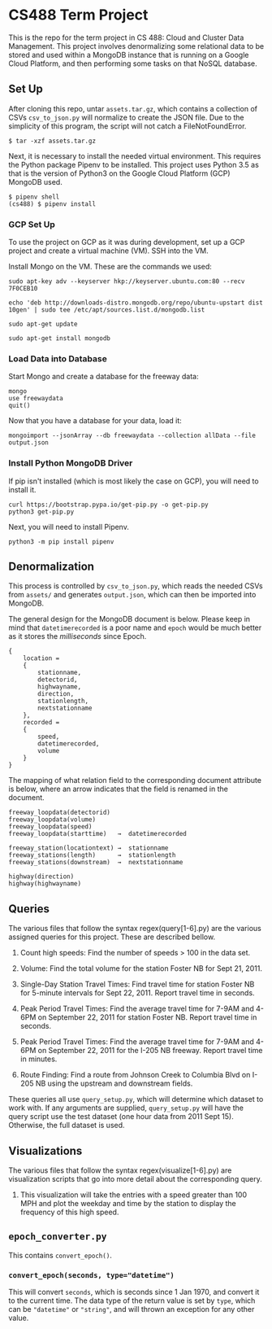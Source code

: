 # CS488 Term Project

This is the repo for the term project in CS 488: Cloud and Cluster Data
Management. This project involves denormalizing some relational data to be
stored and used within a MongoDB instance that is running on a Google Cloud
Platform, and then performing some tasks on that NoSQL database.

## Set Up

After cloning this repo, untar `assets.tar.gz`, which contains a collection of
CSVs `csv_to_json.py` will normalize to create the JSON file. Due to the simplicity
of this program, the script will not catch a FileNotFoundError.

    $ tar -xzf assets.tar.gz

Next, it is necessary to install the needed virtual environment. This requires
the Python package Pipenv to be installed. This project uses Python 3.5 as that is
the version of Python3 on the Google Cloud Platform (GCP) MongoDB used.

    $ pipenv shell
    (cs488) $ pipenv install

### GCP Set Up

To use the project on GCP as it was during development, set up a GCP project and
create a virtual machine (VM). SSH into the VM. 

Install Mongo on the VM. These are the commands we used:

	sudo apt-key adv --keyserver hkp://keyserver.ubuntu.com:80 --recv 7F0CEB10

	echo 'deb http://downloads-distro.mongodb.org/repo/ubuntu-upstart dist 10gen' | sudo tee /etc/apt/sources.list.d/mongodb.list

	sudo apt-get update

	sudo apt-get install mongodb

### Load Data into Database
Start Mongo and create a database for the freeway data:

	mongo
	use freewaydata
	quit()
	
Now that you have a database for your data, load it:

	mongoimport --jsonArray --db freewaydata --collection allData --file output.json

### Install Python MongoDB Driver

If pip isn't installed (which is most likely the case on GCP), you will need to
install it.

	curl https://bootstrap.pypa.io/get-pip.py -o get-pip.py
	python3 get-pip.py
	
Next, you will need to install Pipenv.

	python3 -m pip install pipenv

## Denormalization

This process is controlled by `csv_to_json.py`, which reads the needed CSVs
from `assets/` and generates `output.json`, which can then be imported into
MongoDB.  

The general design for the MongoDB document is below. Please keep in mind that
`datetimerecorded` is a poor name and `epoch` would be much better as it stores
the *milliseconds* since Epoch.

    {
        location =
        {
            stationname,
            detectorid,
            highwayname,
            direction,
            stationlength,
            nextstationname
        },
        recorded =
        {
            speed,
            datetimerecorded,
            volume
        }
    }

The mapping of what relation field to the corresponding document attribute
is below, where an arrow indicates that the field is renamed in the document.

    freeway_loopdata(detectorid)
    freeway_loopdata(volume)
    freeway_loopdata(speed)
    freeway_loopdata(starttime)   →  datetimerecorded

    freeway_station(locationtext) →  stationname
    freeway_stations(length)      →  stationlength
    freeway_stations(downstream)  →  nextstationname

    highway(direction)
    highway(highwayname)

## Queries

The various files that follow the syntax regex(query[1-6]\.py) are the various
assigned queries for this project. These are described bellow.

1. Count high speeds: Find the number of speeds > 100 in the data set.

2. Volume: Find the total volume for the station Foster NB for Sept 21, 2011.

3. Single-Day Station Travel Times: Find travel time for station Foster NB for
5-minute intervals for Sept 22, 2011. Report travel time in seconds.

4. Peak Period Travel Times: Find the average travel time for 7-9AM and 4-6PM
on September 22, 2011 for station Foster NB. Report travel time in seconds.

5. Peak Period Travel Times: Find the average travel time for 7-9AM and 4-6PM
on September 22, 2011 for the I-205 NB freeway. Report travel time in minutes.

6. Route Finding: Find a route from Johnson Creek to Columbia Blvd on I-205 NB
using the upstream and downstream fields.

These queries all use `query_setup.py`, which will determine which dataset to
work with. If any arguments are supplied, `query_setup.py` will have the query
script use the test dataset (one hour data from 2011 Sept 15). Otherwise, the
full dataset is used.

## Visualizations

The various files that follow the syntax regex(visualize[1-6]\.py) are
visualization scripts that go into more detail about the corresponding query.

1. This visualization will take the entries with a speed greater than 100 MPH 
and plot the weekday and time by the station to display the frequency of this
high speed.

## `epoch_converter.py`

This contains `convert_epoch()`.

### `convert_epoch(seconds, type="datetime")`

This will convert `seconds`, which is seconds since 1 Jan 1970, and convert it
to the current time. The data type of the return value is set by `type`, which
can be `"datetime"` or `"string"`, and will thrown an exception for any other
value.

